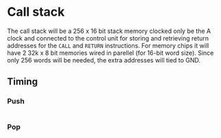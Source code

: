 # Call stack

The call stack will be a 256 x 16 bit stack memory clocked only be the A clock and connected to the control unit for storing and retrieving return addresses for the `CALL` and `RETURN` instructions. For memory chips it will have 2 32k x 8 bit memories wired in parellel (for 16-bit word size). Since only 256 words will be needed, the extra addresses will tied to GND.

## Timing

### Push

```

```

### Pop

```

```